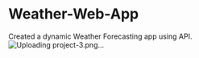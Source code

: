 # Weather-Web-App
Created a dynamic Weather Forecasting app using API.
![Uploading project-3.png…]()
